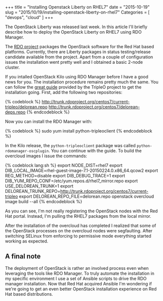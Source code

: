 +++
title = "Installing Openstack Liberty on RHEL7"
date = "2015-10-19"
slug = "2015/10/19/installing-openstack-liberty-on-rhel7"
Categories = [ "devops", "cloud" ]
+++

The OpenStack Liberty was released last week. In this article I'll briefly describe how to deploy the OpenStack Liberty on RHEL7 using RDO Manager.

<!--more-->

The [RDO project](https://www.rdoproject.org/ "RDO project") packages the OpenStack software for the Red Hat based platforms. Currently, there are Liberty packages in status testing/release candidate available from the project. Apart from a couple of configuration issues the installation went pretty well and I obtained a basic 2-node cluster.

If you intalled OpenStack Kilo using RDO Manager before I have a good news for you. The installation procedure remains pretty much the same. You can follow the [great guide](http://docs.openstack.org/developer/tripleo-docs/ "TripleO Doc") provided by the TripleO project to get the installation going. First, add the following two repositories:

{% codeblock %}
http://trunk.rdoproject.org/centos7/current-tripleo/delorean.repo
http://trunk.rdoproject.org/centos7/delorean-deps.repo
{% endcodeblock %}

Now you can install the RDO Manager with:

{% codeblock %}
sudo yum install python-tripleoclient
{% endcodeblock %}

In the Kilo release, the `python-tripleoclient` package was called `python-rdomanager-oscplugin`. You can continue with the guide. To build the overcloud images I issue the commands:

{% codeblock lang:sh %}
export NODE_DIST=rhel7
export DIB_LOCAL_IMAGE=rhel-guest-image-7.1-20150224.0.x86_64.qcow2
export REG_METHOD=disable
export DIB_DEBUG_TRACE=1
export DIB_YUM_REPO_CONF=/etc/yum.repos.d/rhel7_mirror.repo
export USE_DELOREAN_TRUNK=1
export DELOREAN_TRUNK_REPO=http://trunk.rdoproject.org/centos7/current-tripleo
export DELOREAN_REPO_FILE=delorean.repo
openstack overcloud image build --all
{% endcodeblock %}

As you can see, I'm not really registering the OpenStack nodes with the Red Hat portal. Instead, I'm pulling the RHEL7 packages from the local mirror.

After the installation of the overcloud has completed I realized that some of the OpenStack processes on the overcloud nodes were segfaulting. After switching SELinux from enforcing to permissive mode everything started working as expected.

## A final note

The deployment of OpenStack is rather an involved process even when leveraging the tools like RDO Manager. To truly automate the installation in my specific environment I use a set of Ansible scripts to drive the RDO manager installation. Now that Red Hat acquired Ansible I'm wondering if we're going to get an even better OpenStack installation experience on Red Hat based distributions.
